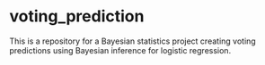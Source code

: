 # voting_prediction
This is a repository for a Bayesian statistics project creating voting predictions using Bayesian inference for logistic regression.
